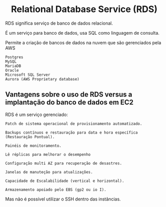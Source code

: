 <h1 align="center">Relational Database Service (RDS)</h1>

RDS significa serviço de banco de dados relacional.

É um serviço para banco de dados, usa SQL como linguagem de consulta.

Permite a criação de bancos de dados na nuvem que são gerenciados pela AWS

    Postgres
    MySQL
    MariaDB
    Oracle
    Microsoft SQL Server
    Aurora (AWS Proprietary database)

<h2>Vantagens sobre o uso de RDS versus a implantação do banco de dados em EC2</h2>

RDS é um serviço gerenciado:

    Patch de sistema operacional de provisionamento automatizado.

    Backups contínuos e restauração para data e hora específica (Restauração Pontual).

    Painéis de monitoramento.

    Lê réplicas para melhorar o desempenho

    Configuração multi AZ para recuperação de desastres.

    Janelas de manuteção para atualizações.

    Capacidade de Escalabilidade (vertical e horizontal).

    Armazenamento apoiado pelo EBS (gp2 ou io I).

Mas não é possível utilizar o SSH dentro das instâncias.